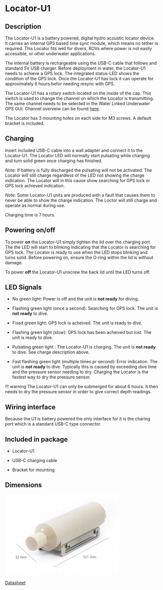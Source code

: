 # Locator-U1

## Description

The Locator-U1 is a battery powered, digital hydro acoustic locator device. It carries an internal GPS based time sync module, which means no tether is required. This Locator fits well for divers, ROVs where power is not easily accessible, or other underwater applications.

The internal battery is rechargeable using the USB-C cable that follows and standard 5V USB charger. Before deployment in water, the Locator-U1 needs to achieve a GPS lock. The integrated status-LED shows the condition of the GPS lock. Once the Locator-U1 has lock it can operate for approximately 6 hours befor needing resync with GPS.

The Locator-U1 has a rotary switch located on the inside of the cap. This switch is used to change the channel on which the Locator is transmitting. The same channel needs to be selected in the Water Linked Underwater GPS GUI. Channel overveiw can be found [here](../channels.md).

The Locator has 3 mounting holes on each side for M3 screws. A default bracket is included.

## Charging

Insert included USB-C cable into a wall adapter and connect it to the Locator-U1. The Locator LED will normally start pulsating while charging and turn solid green once charging has finished.

*Note*: If battery is fully discharged the pulsating will not be activated. The Locator will still charge regardless of the LED not showing the charge indication. The Locator will in this cause show searching for GPS lock or GPS lock achieved indication.

*Note*: Some Locator-U1 units are produced with a fault that causes them to never be able to show the charge indication. The Loctor will still charge and operate as normal during use.

Charging time is 7 hours.

## Powering on/off

To power **on** the Locator-U1 simply tighten the lid over the charging port. The the LED will start to blinking indicating that the Locator is searching for GPS lock. The Locator is ready to use when the LED stops blinking and turns solid.
Before powering on, ensure the O-ring within the lid is without damage.

To power **off** the Locator-U1 unscrew the back lid until the LED turns off.

## LED Signals

* No green light: Power is off and the unit is **not ready** for diving.

* Flashing green light (once a second): Searching for GPS lock. The unit is **not ready** to dive.

* Fixed green light: GPS lock is acheived. The unit is ready to dive.

* Flashing green light (slow): GPS lock has been acheived but lost. The unit is ready to dive.

* Pulsating green light : The Locator-U1 is charging. The unit is **not ready** to dive. See charge description above.

* Fast flashing green light (multiple times pr second): Error indication. The unit is **not ready** to dive. Typically this is caused by exceeding dive time and the pressure sensor needing to dry. Charging the Locator is the fastest way to dry the pressure sensor.

!!! warning
    The Locator-U1 can only be submerged for about 6 hours. It then needs to dry the pressure sensor in order to give correct depth readings.

## Wiring interface

Because the U1 is battery powered the only interface for it is the charing port which is a standard USB-C type connector.

## Included in package

* Locator-U1

* USB-C charging cable

* Bracket for mounting

## Dimensions

![u1_dimensions](../img/u1_dimensions.png)

[Datasheet](https://www.waterlinked.com/datasheets/locator-u1/)